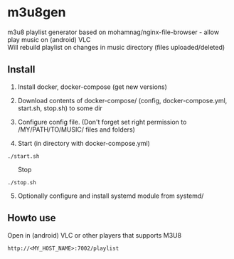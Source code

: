 # m3u8gen  
m3u8 playlist generator based on mohamnag/nginx-file-browser - allow play music on (android) VLC  
Will rebuild playlist on changes in music directory (files uploaded/deleted)   

## Install

1. Install docker, docker-compose (get new versions)   

2. Download contents of docker-compose/ (config, docker-compose.yml, start.sh, stop.sh)  to some dir    

3. Configure config file. (Don't forget set right permission to /MY/PATH/TO/MUSIC/ files and folders)  

4. Start (in directory with docker-compose.yml)  
```  
./start.sh
```
&nbsp;&nbsp;&nbsp;&nbsp;&nbsp;&nbsp;Stop
```  
./stop.sh
```
5. Optionally configure and install systemd module from systemd/ 


## Howto use
Open in (android) VLC or other players that supports M3U8 
```
http://<MY_HOST_NAME>:7002/playlist
```   
